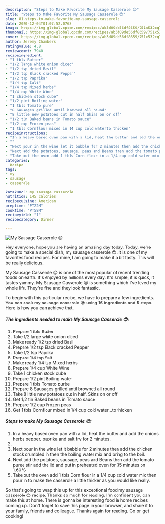 ```yaml
---
description: "Steps to Make Favorite My Sausage Casserole 😍"
title: "Steps to Make Favorite My Sausage Casserole 😍"
slug: 81-steps-to-make-favorite-my-sausage-casserole
date: 2020-12-04T01:07:52.076Z
image: https://img-global.cpcdn.com/recipes/ab3d09de56df8659/751x532cq70/my-sausage-casserole-😍-recipe-main-photo.jpg
thumbnail: https://img-global.cpcdn.com/recipes/ab3d09de56df8659/751x532cq70/my-sausage-casserole-😍-recipe-main-photo.jpg
cover: https://img-global.cpcdn.com/recipes/ab3d09de56df8659/751x532cq70/my-sausage-casserole-😍-recipe-main-photo.jpg
author: Jeremy Chambers
ratingvalue: 4.8
reviewcount: 7940
recipeingredient:
- "1 tbls Butter"
- "1/2 large white onion diced"
- "1/2 tsp dried Basil"
- "1/2 tsp Black cracked Pepper"
- "1/2 tsp Paprika"
- "1/4 tsp Salt"
- "1/4 tsp Mixed herbs"
- "1/4 cup White Wine"
- "1 chicken stock cube"
- "1/2 pint Boiling water"
- "1 tbls Tomato pure"
- "8 Sausages grilled until browned all round"
- "8 little new potatoes cut in half Skins on or off"
- "1/2 tin Baked beans in Tomato sauce"
- "1/2 cup Frozen peas"
- "1 tbls Cornflour mixed in 14 cup cold waterto thicken"
recipeinstructions:
- "In a heavy based oven pan with a lid, heat the butter and add the onions herbs pepper, paprika and salt fry for 2 minutes."
- ""
- "Next pour in the wine let it bubble for 2 minutes then add the chicken stock crumbled in then the boiling water mix and bring to the boil."
- "Next add the potatoes, sausage, peas and Beans then add the tomato puree stir add the lid and put in preheated oven for 35 minutes on 1.60°C"
- "Take out the oven add 1 tbls Corn flour in a 1/4 cup cold water mix then pour in to make the casserole a little thicker as you would like really."
categories:
- Recipe
tags:
- my
- sausage
- casserole

katakunci: my sausage casserole 
nutrition: 145 calories
recipecuisine: American
preptime: "PT22M"
cooktime: "PT58M"
recipeyield: "1"
recipecategory: Dinner

---
```



![My Sausage Casserole 😍](https://img-global.cpcdn.com/recipes/ab3d09de56df8659/751x532cq70/my-sausage-casserole-😍-recipe-main-photo.jpg)

Hey everyone, hope you are having an amazing day today. Today, we're going to make a special dish, my sausage casserole 😍. It is one of my favorites food recipes. For mine, I am going to make it a bit tasty. This will be really delicious.

My Sausage Casserole 😍 is one of the most popular of recent trending foods on earth. It's enjoyed by millions every day. It's simple, it is quick, it tastes yummy. My Sausage Casserole 😍 is something which I've loved my whole life. They're fine and they look fantastic.




To begin with this particular recipe, we have to prepare a few ingredients. You can cook my sausage casserole 😍 using 16 ingredients and 5 steps. Here is how you can achieve that.

<!--inarticleads1-->

##### The ingredients needed to make My Sausage Casserole 😍:

1. Prepare 1 tbls Butter
1. Take 1/2 large white onion diced
1. Make ready 1/2 tsp dried Basil
1. Prepare 1/2 tsp Black cracked Pepper
1. Take 1/2 tsp Paprika
1. Prepare 1/4 tsp Salt
1. Make ready 1/4 tsp Mixed herbs
1. Prepare 1/4 cup White Wine
1. Take 1 chicken stock cube
1. Prepare 1/2 pint Boiling water
1. Prepare 1 tbls Tomato purèe
1. Prepare 8 Sausages grilled until browned all round
1. Take 8 little new potatoes cut in half. Skins on or off
1. Get 1/2 tin Baked beans in Tomato sauce
1. Prepare 1/2 cup Frozen peas
1. Get 1 tbls Cornflour mixed in 1/4 cup cold water...to thicken




<!--inarticleads2-->

##### Steps to make My Sausage Casserole 😍:

1. In a heavy based oven pan with a lid, heat the butter and add the onions herbs pepper, paprika and salt fry for 2 minutes.
1. 
1. Next pour in the wine let it bubble for 2 minutes then add the chicken stock crumbled in then the boiling water mix and bring to the boil.
1. Next add the potatoes, sausage, peas and Beans then add the tomato puree stir add the lid and put in preheated oven for 35 minutes on 1.60°C
1. Take out the oven add 1 tbls Corn flour in a 1/4 cup cold water mix then pour in to make the casserole a little thicker as you would like really.




So that's going to wrap this up for this exceptional food my sausage casserole 😍 recipe. Thanks so much for reading. I'm confident you can make this at home. There is gonna be interesting food in home recipes coming up. Don't forget to save this page in your browser, and share it to your family, friends and colleague. Thanks again for reading. Go on get cooking!
